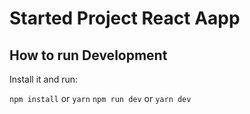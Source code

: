 # Started Project React Aapp

## How to run Development

Install it and run:

`npm install` or `yarn`
`npm run dev` or `yarn dev`
